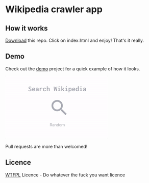 # Wikipedia crawler app

## How it works

[Download](https://github.com/mottiden/wiki-app/archive/master.zip) this repo. Click on index.html and enjoy! That's it really.

## Demo
Check out the [demo](https://jacopoparvizi.com/assets/apps/wiki-app/index.html) project for a quick example of how it looks.

![wiki](https://github.com/mottiden/wiki-app/blob/master/wiki-app.gif)

Pull requests are more than welcomed!

## Licence
[WTFPL](http://www.wtfpl.net/) Licence - Do whatever the fuck you want licence 
